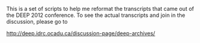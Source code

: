 This is a set of scripts to help me reformat the transcripts that came
out of the DEEP 2012 conference. To see the actual transcripts and join
in the discussion, please go to

http://deep.idrc.ocadu.ca/discussion-page/deep-archives/
